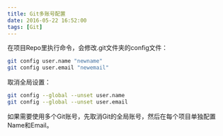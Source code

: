 ```yaml
---
title: Git多账号配置
date: 2016-05-22 16:52:00
tags: [Git]
---
```


在项目Repo里执行命令，会修改.git文件夹的config文件：
```bash
git config user.name "newname"
git config user.email "newemail"
```

取消全局设置：
```bash
git config --global --unset user.name
git config --global --unset user.email
```

如果需要使用多个Git账号，先取消Git的全局账号，然后在每个项目单独配置Name和Email。